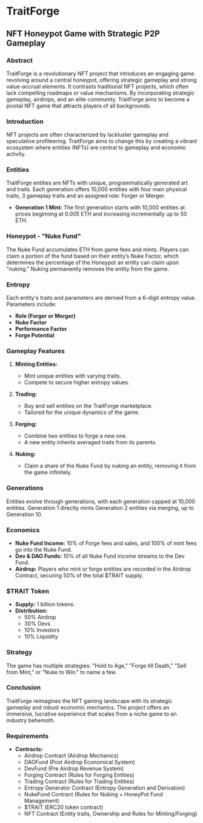 # TraitForge

## NFT Honeypot Game with Strategic P2P Gameplay

### Abstract

TraitForge is a revolutionary NFT project that introduces an engaging game revolving around a central honeypot, offering strategic gameplay and strong value-accrual elements. It contrasts traditional NFT projects, which often lack compelling roadmaps or value mechanisms. By incorporating strategic gameplay, airdrops, and an elite community. TraitForge aims to become a pivotal NFT game that attracts players of all backgrounds.

### Introduction

NFT projects are often characterized by lackluster gameplay and speculative profiteering. TraitForge aims to change this by creating a vibrant ecosystem where entities (NFTs) are central to gameplay and economic activity.

### Entities

TraitForge entities are NFTs with unique, programmatically generated art and traits. Each generation offers 10,000 entities with four main physical traits, 3 gameplay traits and an assigned role: Forger or Merger.

- **Generation 1 Mint:** The first generation starts with 10,000 entities at prices beginning at 0.005 ETH and increasing incrementally up to 50 ETH.

### Honeypot - "Nuke Fund"

The Nuke Fund accumulates ETH from game fees and mints. Players can claim a portion of the fund based on their entity’s Nuke Factor, which determines the percentage of the Honeypot an entity can claim upon "nuking." Nuking permanently removes the entity from the game.

### Entropy

Each entity's traits and parameters are derived from a 6-digit entropy value. Parameters include:
- **Role (Forger or Merger)**
- **Nuke Factor**
- **Performance Factor**
- **Forge Potential**

### Gameplay Features

1. **Minting Entities:**
   - Mint unique entities with varying traits.
   - Compete to secure higher entropy values.

2. **Trading:**
   - Buy and sell entities on the TraitForge marketplace.
   - Tailored for the unique dynamics of the game.

3. **Forging:**
   - Combine two entities to forge a new one.
   - A new entity inherits averaged traits from its parents.

4. **Nuking:**
   - Claim a share of the Nuke Fund by nuking an entity, removing it from the game infinitely.

### Generations

Entities evolve through generations, with each generation capped at 10,000 entities. Generation 1 directly mints Generation 2 entities via merging, up to Generation 10.

### Economics

- **Nuke Fund Income:** 10% of Forge fees and sales, and 100% of mint fees go into the Nuke Fund.
- **Dev & DAO Funds:** 10% of all Nuke Fund income streams to the Dev Fund.
- **Airdrop:** Players who mint or forge entities are recorded in the Airdrop Contract, securing 50% of the total $TRAIT supply.

### $TRAIT Token

- **Supply:** 1 billion tokens.
- **Distribution:**
  - 50% Airdrop
  - 30% Devs
  - 10% Investors
  - 10% Liquidity

### Strategy

The game has multiple strategies: "Hold to Age," "Forge till Death," "Sell from Mint," or "Nuke to Win." to name a few.

### Conclusion

TraitForge reimagines the NFT gaming landscape with its strategic gameplay and robust economic mechanics. The project offers an immersive, lucrative experience that scales from a niche game to an industry behemoth.

### Requirements

- **Contracts:**
  - Airdrop Contract (Airdrop Mechanics)
  - DAOFund (Post Airdrop Economical System)
  - DevFund (Pre Airdrop Revenue System)
  - Forging Contract (Rules for Forging Entities)
  - Trading Contract (Rules for Trading Entities)
  - Entropy Generator Contract (Entropy Generation and Derivation)
  - NukeFund Contract (Rules for Nuking + HoneyPot Fund Management)
  - $TRAIT (ERC20 token contract)
  - NFT Contract (Entity traits, Ownership and Rules for Minting/Forging)


